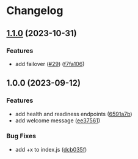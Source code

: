 # Changelog

## [1.1.0](https://github.com/ethersphere/etherproxy/compare/v1.0.0...v1.1.0) (2023-10-31)


### Features

* add failover ([#29](https://github.com/ethersphere/etherproxy/issues/29)) ([f7fa106](https://github.com/ethersphere/etherproxy/commit/f7fa10624623c256f1c66b0f2cad6c8420f98037))

## 1.0.0 (2023-09-12)


### Features

* add health and readiness endpoints ([6591a7b](https://github.com/ethersphere/etherproxy/commit/6591a7b2e286245dddfbc7fa672583e5bb1d0bf8))
* add welcome message ([ee37561](https://github.com/ethersphere/etherproxy/commit/ee375615ab41b04af03c1e6d892d70993bcfae25))


### Bug Fixes

* add +x to index.js ([dcb035f](https://github.com/ethersphere/etherproxy/commit/dcb035f4119c6bb911952916feb6c4a6ac25ea33))
